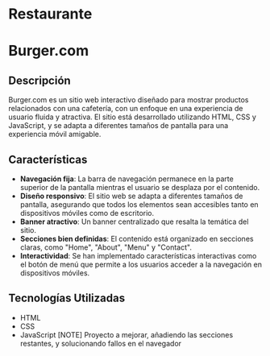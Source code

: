 # Restaurante
# Burger.com

## Descripción
Burger.com es un sitio web interactivo diseñado para mostrar productos relacionados con una cafetería, con un enfoque en una experiencia de usuario fluida y atractiva. El sitio está desarrollado utilizando HTML, CSS y JavaScript, y se adapta a diferentes tamaños de pantalla para una experiencia móvil amigable.

## Características

- **Navegación fija**: La barra de navegación permanece en la parte superior de la pantalla mientras el usuario se desplaza por el contenido.
- **Diseño responsivo**: El sitio web se adapta a diferentes tamaños de pantalla, asegurando que todos los elementos sean accesibles tanto en dispositivos móviles como de escritorio.
- **Banner atractivo**: Un banner centralizado que resalta la temática del sitio.
- **Secciones bien definidas**: El contenido está organizado en secciones claras, como "Home", "About", "Menu" y "Contact".
- **Interactividad**: Se han implementado características interactivas como el botón de menú que permite a los usuarios acceder a la navegación en dispositivos móviles.

## Tecnologías Utilizadas

- HTML
- CSS
- JavaScript
  [NOTE]
  Proyecto a mejorar, añadiendo las secciones restantes, y solucionando fallos en el navegador


